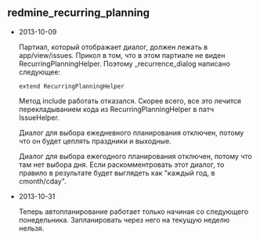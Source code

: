 redmine_recurring_planning
--------------------------

*   2013-10-09

    Партиал, который отображает диалог, должен лежать в
    app/view/issues. Прикол в том, что в этом партиале не виден
    RecurringPlanningHelper. Поэтому _recurrence_dialog написано
    следующее:

        extend RecurringPlanningHelper

    Метод include работать отказался. Скорее всего, все это лечится
    перекладыванием кода из RecurringPlanningHelper в патч IssueHelper.

    Диалог для выбора ежедневного планирования отключен, потому что он
    будет цеплять праздники и выходные.

    Диалог для выбора ежегодного планирования отключен, потому что там
    нет выбора дня. Если раскомментровать этот диалог, то правило в
    результате будет выглядеть как "каждый год, в cmonth/cday".

*   2013-10-31

    Теперь автопланирование работает только начиная со следующего
    понедельника. Запланировать через него на текущую неделю нельзя.